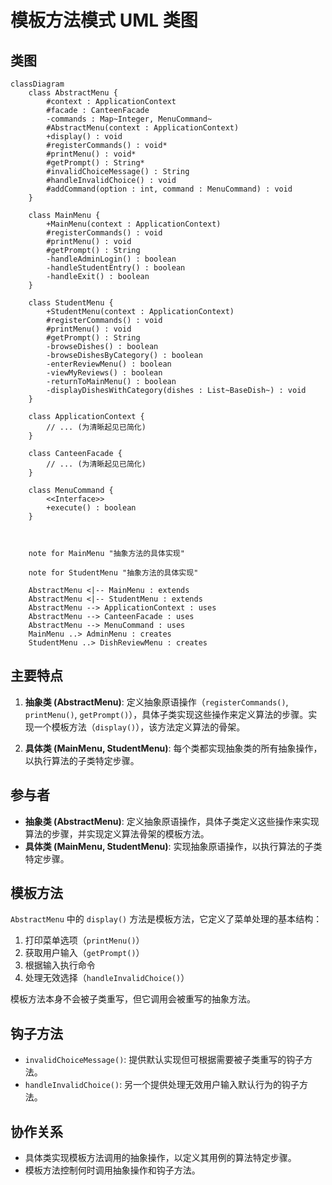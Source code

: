 # 模板方法模式 UML 类图

## 类图

```mermaid
classDiagram
    class AbstractMenu {
        #context : ApplicationContext
        #facade : CanteenFacade
        -commands : Map~Integer, MenuCommand~
        #AbstractMenu(context : ApplicationContext)
        +display() : void
        #registerCommands() : void*
        #printMenu() : void*
        #getPrompt() : String*
        #invalidChoiceMessage() : String
        #handleInvalidChoice() : void
        #addCommand(option : int, command : MenuCommand) : void
    }

    class MainMenu {
        +MainMenu(context : ApplicationContext)
        #registerCommands() : void
        #printMenu() : void
        #getPrompt() : String
        -handleAdminLogin() : boolean
        -handleStudentEntry() : boolean
        -handleExit() : boolean
    }

    class StudentMenu {
        +StudentMenu(context : ApplicationContext)
        #registerCommands() : void
        #printMenu() : void
        #getPrompt() : String
        -browseDishes() : boolean
        -browseDishesByCategory() : boolean
        -enterReviewMenu() : boolean
        -viewMyReviews() : boolean
        -returnToMainMenu() : boolean
        -displayDishesWithCategory(dishes : List~BaseDish~) : void
    }

    class ApplicationContext {
        // ... (为清晰起见已简化)
    }

    class CanteenFacade {
        // ... (为清晰起见已简化)
    }

    class MenuCommand {
        <<Interface>>
        +execute() : boolean
    }



    note for MainMenu "抽象方法的具体实现"

    note for StudentMenu "抽象方法的具体实现"

    AbstractMenu <|-- MainMenu : extends
    AbstractMenu <|-- StudentMenu : extends
    AbstractMenu --> ApplicationContext : uses
    AbstractMenu --> CanteenFacade : uses
    AbstractMenu --> MenuCommand : uses
    MainMenu ..> AdminMenu : creates
    StudentMenu ..> DishReviewMenu : creates
```

## 主要特点

1. **抽象类 (AbstractMenu)**: 定义抽象原语操作（`registerCommands()`, `printMenu()`, `getPrompt()`），具体子类实现这些操作来定义算法的步骤。实现一个模板方法（`display()`），该方法定义算法的骨架。

2. **具体类 (MainMenu, StudentMenu)**: 每个类都实现抽象类的所有抽象操作，以执行算法的子类特定步骤。

## 参与者

- **抽象类 (AbstractMenu)**: 定义抽象原语操作，具体子类定义这些操作来实现算法的步骤，并实现定义算法骨架的模板方法。
- **具体类 (MainMenu, StudentMenu)**: 实现抽象原语操作，以执行算法的子类特定步骤。

## 模板方法

`AbstractMenu` 中的 `display()` 方法是模板方法，它定义了菜单处理的基本结构：
1. 打印菜单选项（`printMenu()`）
2. 获取用户输入（`getPrompt()`）
3. 根据输入执行命令
4. 处理无效选择（`handleInvalidChoice()`）

模板方法本身不会被子类重写，但它调用会被重写的抽象方法。

## 钩子方法

- `invalidChoiceMessage()`: 提供默认实现但可根据需要被子类重写的钩子方法。
- `handleInvalidChoice()`: 另一个提供处理无效用户输入默认行为的钩子方法。

## 协作关系

- 具体类实现模板方法调用的抽象操作，以定义其用例的算法特定步骤。
- 模板方法控制何时调用抽象操作和钩子方法。
